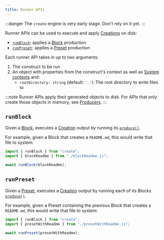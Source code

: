 ```yaml
---
title: Runner APIs
---
```


:::danger
The `create` engine is very early stage.
Don't rely on it yet.
:::

Runner APIs can be used to execute and apply [Creations](../runtime/creations) on disk:

- [`runBlock`](#runblock): applies a [Block](../concepts/blocks) production
- [`runPreset`](#runpreset): applies a [Preset](../concepts/presets) production

Each runner API takes in up to two arguments:

1. The construct to be run
2. An object with properties from the construct's context as well as [System contexts](../runtime/contexts#system-contexts) and:
   - `rootDirectory: string` (default: `'.'`): The root directory to write files to

:::note
Runner APIs apply their generated objects to disk.
For APIs that only create those objects in memory, see [Producers](./producers).
:::

## `runBlock`

Given a [Block](../concepts/blocks), executes a [Creation](../runtime/creations) output by running its [`produce()`](../concepts/blocks#production).

For example, given a Block that creates a `README.md`, this would write that file to system:

```ts
import { runBlock } from "create";
import { blockReadme } from "./blockReadme.js";

await runBlock(blockReadme);
```

## `runPreset`

Given a [Preset](../concepts/presets), executes a [Creation](../runtime/creations) output by running each of its Blocks [`produce()`](../concepts/blocks#production).

For example, given a Preset containing the previous Block that creates a `README.md`, this would write that file to system:

```ts
import { runBlock } from "create";
import { presetWithReadme } from "./presetWithReadme.js";

await runPreset(presetWithReadme);
```
